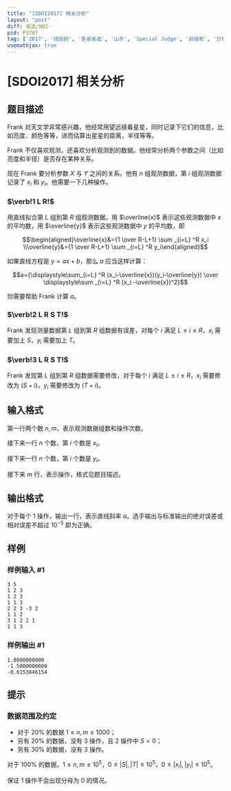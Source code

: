 ```yaml
---
title: "[SDOI2017] 相关分析"
layout: "post"
diff: 省选/NOI-
pid: P3707
tag: ['2017', '线段树', '各省省选', '山东', 'Special Judge', '前缀和', '分块']
usemathjax: true
---
```


# [SDOI2017] 相关分析
## 题目描述

Frank 对天文学非常感兴趣，他经常用望远镜看星星，同时记录下它们的信息，比如亮度、颜色等等，进而估算出星星的距离，半径等等。

Frank 不仅喜欢观测，还喜欢分析观测到的数据。他经常分析两个参数之间（比如亮度和半径）是否存在某种关系。

现在 Frank 要分析参数 $X$ 与 $Y$ 之间的关系。他有 $n$ 组观测数据，第 $i$ 组观测数据记录了 $x_i$ 和 $y_i$。他需要一下几种操作。

###  $\verb!1 L R!$

用直线拟合第 $L$ 组到第 $R$ 组观测数据。用 $\overline{x}$ 表示这些观测数据中 $x$ 的平均数，用 $\overline{y}$ 表示这些观测数据中 $y$ 的平均数，即
 
$$\begin{aligned}\overline{x}&={1 \over R-L+1} \sum _{i=L} ^R x_i \\\overline{y}&={1 \over R-L+1} \sum _{i=L} ^R y_i\end{aligned}$$

如果直线方程是 $y=ax+b$，那么 $a$ 应当这样计算：

$$a={\displaystyle\sum_{i=L} ^R (x_i-\overline{x})(y_i-\overline{y}) \over \displaystyle\sum _{i=L} ^R (x_i -\overline{x})^2}$$

 
你需要帮助 Frank 计算 $a$。

 
###  $\verb!2 L R S T!$

Frank 发现测量数据第 $L$ 组到第 $R$ 组数据有误差，对每个 $i$ 满足 $L \leq i \leq R$，$x_i$ 需要加上 $S$，$y_i$ 需要加上 $T$。
 
###  $\verb!3 L R S T!$

Frank 发现第 $L$ 组到第 $R$ 组数据需要修改，对于每个 $i$ 满足 $L \leq i \leq R$，$x_i$ 需要修改为 $(S+i)$，$y_i$ 需要修改为 $(T+i)$。

## 输入格式

第一行两个数 $n,m$，表示观测数据组数和操作次数。

接下来一行 $n$ 个数，第 $i$ 个数是 $x_i$。

接下来一行 $n$ 个数，第 $i$ 个数是 $y_i$。

接下来 $m$ 行，表示操作，格式见题目描述。

## 输出格式

对于每个 $1$ 操作，输出一行，表示直线斜率 $a$。选手输出与标准输出的绝对误差或相对误差不超过 $10^{-5}$ 即为正确。

## 样例

### 样例输入 #1
```
3 5
1 2 3
1 2 3
1 1 3
2 2 3 -3 2
1 1 2
3 1 2 2 1
1 1 3

```
### 样例输出 #1
```
1.0000000000
-1.5000000000
-0.6153846154

```
## 提示

### 数据范围及约定

- 对于 $20\%$ 的数据 $1 \leq n,m \leq 1000$；
- 另有 $20\%$ 的数据，没有 $3$ 操作，且 $2$ 操作中 $S=0$；
- 另有 $30\%$ 的数据，没有 $3$ 操作。

对于 $100\%$ 的数据，$1 \leq n,m \leq 10^5$，$0 \leq |S|,|T| \leq 10^5$，$0 \leq |x_i|,|y_i| \leq 10^5$。

保证 $1$ 操作不会出现分母为 $0$ 的情况。

